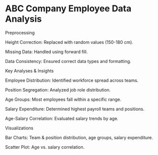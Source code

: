 # ABC Company Employee Data Analysis

Preprocessing

Height Correction: Replaced with random values (150-180 cm).

Missing Data: Handled using forward fill.

Data Consistency: Ensured correct data types and formatting.

Key Analyses & Insights

Employee Distribution: Identified workforce spread across teams.

Position Segregation: Analyzed job role distribution.

Age Groups: Most employees fall within a specific range.

Salary Expenditure: Determined highest payroll teams and positions.

Age-Salary Correlation: Evaluated salary trends by age.

Visualizations

Bar Charts: Team & position distribution, age groups, salary expenditure.

Scatter Plot: Age vs. salary correlation.
